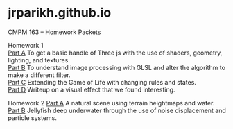 # jrparikh.github.io
CMPM 163 – Homework Packets

Homework 1  
[Part A](hw1/PartA.html) To get a basic handle of Three js with the use of shaders, geometry, lighting, and textures.  
[Part B](hw1/PartB.html) To understand image processing with GLSL and alter the algorithm to make a different filter.  
[Part C](hw1/PartC.html) Extending the Game of Life with changing rules and states.  
[Part D](hw1/PartD.pdf) Writeup on a visual effect that we found interesting.  

Homework 2
[Part A](hw2/PartA.html) A natural scene using terrain heightmaps and water.
[Part B](hw2/PartB.html) Jellyfish deep underwater through the use of noise displacement and particle systems.
